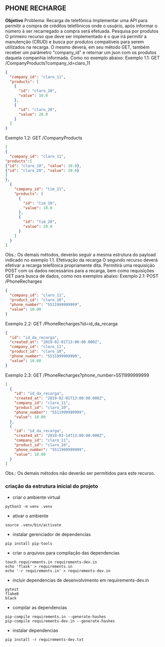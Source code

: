 ## PHONE RECHARGE

**Objetivo**
Problema: Recarga de telefônica Implementar uma API para permitir a compra de créditos telefônicos onde o usuário, após
informar o número à ser recarregado a compra será efetuada. Pesquisa por produtos O primeiro recurso que deve ser
implementado é o que irá permitir a manutenção (CRUD)
e busca por produtos compatíveis para serem utilizados na recarga. O mesmo deverá, em seu método GET, também receber um
parâmetro "company_id" e retornar um json com os produtos daquela companhia informada. Como no exemplo abaixo:
Exemplo 1.1: GET /CompanyProducts?company_id=claro_11

~~~json
{
  "company_id": "claro_11",
  "products": [
    {
      "id": "claro_10",
      "value": 10.0
    },
    {
      "id": "claro_20",
      "value": 20.0
    }
  ]
}
~~~
Exemplo 1.2: GET /CompanyProducts

~~~json
[
{
  "company_id": "claro_11",
"products":[
{"id": "claro_10", "value": 10.0},
{"id": "claro_20", "value": 20.0}
]
},
  {
    "company_id": "tim_11",
    "products": [
      {
        "id": "tim_10",
        "value": 10.0
      },
      {
        "id": "tim_20",
        "value": 20.0
      }
    ]
  }
]

~~~

Obs.: Os demais métodos, deverão seguir a mesma estrutura do payload indicado no exemplo 1.1. Efetivação da recarga O
segundo recurso deverá efetivar a recarga telefônica propriamente dita. Permitirá uma requisição POST com os dados
necessários para a recarga, bem como requisições GET para busca de dados, como nos exemplos abaixo:
Exemplo 2.1: POST /PhoneRecharges

~~~json
{
  "company_id": "claro_11",
  "product_id": "claro_10",
  "phone_number": "5511999999999",
  "value": 10.00
}
~~~

Exemplo 2.2: GET /PhoneRecharges?id=id_da_recarga

~~~json
{
  "id": "id_da_recarga",
  "created_at": "2019-02-01T13:00:00.000Z",
  "company_id": "claro_11",
  "product_id": "claro_10",
  "phone_number": "5511999999999",
  "value": 10.00
}
~~~

Exemplo 2.3: GET /PhoneRecharges?phone_number=5511999999999

~~~json
[
  {
    "id": "id_da_recarga",
    "created_at": "2019-02-01T13:00:00.000Z",
    "company_id": "claro_11",
    "product_id": "claro_10",
    "phone_number": "5511999999999",
    "value": 10.00
  },
  {
    "id": "id_da_recarga",
    "created_at": "2019-03-14T13:00:00.000Z",
    "company_id": "claro_11",
    "product_id": "claro_10",
    "phone_number": "5511999999999",
    "value": 10.00
  }
]


~~~
Obs.: Os demais métodos não deverão ser permitidos para este recurso.


### **criação da estrutura inicial do projeto**

- criar o ambiente virtual

```
python3 -m venv .venv

```

- ativar o ambiente

```
source .venv/bin/activate
```

- instalar gerenciador de dependencias

```
pip install pip-tools
```

- criar o arquivos para compilação das dependencias

```
touch requirements.in requirements-dev.in
echo 'flask' > requirements.in
echo '-r requirements.in' > requirements-dev.in
```

- incluir dependencias de desenvolvimento em requirements-dev.in

```
pytest
flake8
black
```

- compilar as dependencias

```
pip-compile requirements.in --generate-hashes
pip-compile requirements-dev.in --generate-hashes
```

- instalar dependencias

```
pip install -r requirements-dev.txt
```

